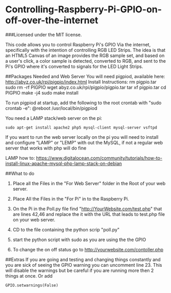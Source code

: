 Controlling-Raspberry-Pi-GPIO-on-off-over-the-internet
======================================
###Licensed under the MIT license.

This code allows you to control Raspberry Pi's GPIO Via the internet, specifically with the intention of controlling RGB LED Strips.  The idea is that an HTML5 Canvas of an image provides the RGB sample set, and based on a user's click, a color sample is detected, converted to RGB, and sent to the Pi's GPIO where it's converted to signals for the LED Light Strips.

##Packages Needed and Web Server
You will need pigpiod, available here: http://abyz.co.uk/rpi/pigpio/index.html
Install Instructions:
    rm pigpio.tar
    sudo rm -rf PIGPIO
    wget abyz.co.uk/rpi/pigpio/pigpio.tar
    tar xf pigpio.tar
    cd PIGPIO
    make -j4
    sudo make install
    
To run pigpiod at startup, add the following to the root crontab with "sudo crontab -e":
    @reboot              /usr/local/bin/pigpiod

You need a LAMP stack/web server on the pi:

    sudo apt-get install apache2 php5 mysql-client mysql-server vsftpd


If you want to run the web server locally on the pi you will need to install and configure "LAMP" or "LEMP" with out the MySQL, if not a regular web server that works with php will do fine

LAMP how to: https://www.digitalocean.com/community/tutorials/how-to-install-linux-apache-mysql-php-lamp-stack-on-debian

##What to do

1. Place all the Files in the "For Web Server" folder in the Root of your web server.

2. Place All the Files in the "For Pi" in to the Raspberry Pi.

4. On the Pi in the Poll.py file find "http://YourWebsite.com/test.php" that are lines 42,46 and replace the it with the URL that leads to test.php file on your web server.

5. CD to the file containing the python scrip "poll.py"

6. start the python script with sudo as you are using the the GPIO

7. To change the on off status go to http://yourwebsite.com/contoller.php

##Extras
If you are going and testing and changing things constantly and you are sick of seeing the GPIO warning you can uncomment line 23. This will disable the warnings but be careful if you are running more then 2 things at once. Or add

    GPIO.setwarnings(False)
